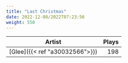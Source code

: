 ```yaml
---
title: "Last Christmas"
date: 2022-12-08/2022T07:23:56
weight: 550
---
```




 Artist | Plays 
----- | -----:
[Glee]({{< ref "a30032566">}}) | 198
